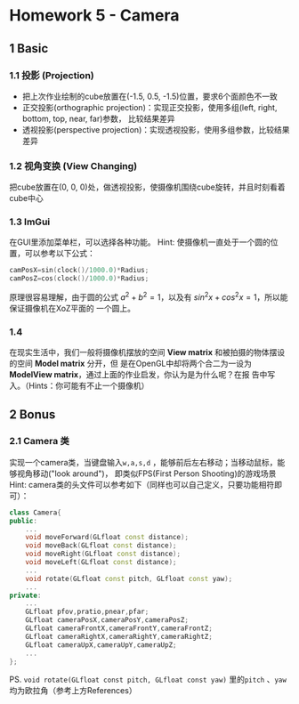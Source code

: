 # Homework 5 - Camera

## 1 Basic

### 1.1 投影 (Projection)

* 把上次作业绘制的cube放置在(-1.5, 0.5, -1.5)位置，要求6个面颜色不一致
* 正交投影(orthographic projection)：实现正交投影，使用多组(left, right, bottom, top, near, far)参数，
  比较结果差异
* 透视投影(perspective projection)：实现透视投影，使用多组参数，比较结果差异

### 1.2 视角变换 (View Changing)

把cube放置在(0, 0, 0)处，做透视投影，使摄像机围绕cube旋转，并且时刻看着cube中心

### 1.3 ImGui

在GUI里添加菜单栏，可以选择各种功能。 Hint: 使摄像机一直处于一个圆的位置，可以参考以下公式：

```c++
camPosX=sin(clock()/1000.0)*Radius;
camPosZ=cos(clock()/1000.0)*Radius;
```

原理很容易理解，由于圆的公式 $a^2+b^2=1​$ ，以及有 $sin^2x+cos^2x=1​$ ，所以能保证摄像机在XoZ平面的
一个圆上。

### 1.4 

在现实生活中，我们一般将摄像机摆放的空间 **View matrix** 和被拍摄的物体摆设的空间 **Model matrix** 分开，但
是在OpenGL中却将两个合二为一设为 **ModelView matrix**，通过上面的作业启发，你认为是为什么呢？在报
告中写入。（Hints：你可能有不止一个摄像机）

## 2 Bonus

### 2.1 Camera 类

实现一个camera类，当键盘输入`w,a,s,d` ，能够前后左右移动；当移动鼠标，能够视角移动("look around")，
即类似FPS(First Person Shooting)的游戏场景
Hint: camera类的头文件可以参考如下（同样也可以自己定义，只要功能相符即可）：

```c++
class Camera{
public:
    ...
    void moveForward(GLfloat const distance);
    void moveBack(GLfloat const distance);
    void moveRight(GLfloat const distance);
    void moveLeft(GLfloat const distance);
    ...
    void rotate(GLfloat const pitch, GLfloat const yaw);
    ...
private:
    ...
    GLfloat pfov,pratio,pnear,pfar;
    GLfloat cameraPosX,cameraPosY,cameraPosZ;
    GLfloat cameraFrontX,cameraFrontY,cameraFrontZ;
    GLfloat cameraRightX,cameraRightY,cameraRightZ;
    GLfloat cameraUpX,cameraUpY,cameraUpZ;
    ...
};
```

PS. `void rotate(GLfloat const pitch, GLfloat const yaw)` 里的`pitch` 、`yaw` 均为欧拉角（参考上方References）